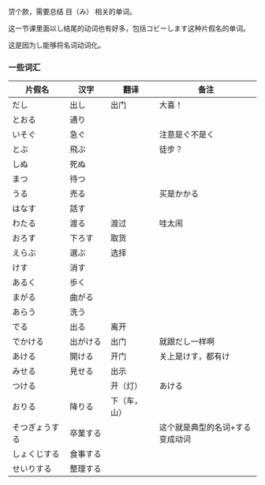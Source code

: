 贷个款，需要总结 目（み） 相关的单词。


这一节课里面以し结尾的动词也有好多，包括コビーします这种片假名的单词。

这是因为し能够将名词动词化。


### 一些词汇

| 片假名 | 汉字 | 翻译 | 备注 |
|--|--|--|--|
| だし　| 出し　| 出门 | 大喜！ |
| とおる　| 通り　| | | 
| いそぐ　| 急ぐ　| | 注意是ぐ不是く　| 
| とぶ　| 飛ぶ　| | 徒步？ | 
| しぬ　| 死ぬ　| | | 
| まつ　| 待つ　| | | 
| うる　| 売る　| | 买是かかる |  
| はなす　| 話す　| | | 
| わたる　| 渡る　| 渡过 | 哇太闹 | 
| おろす　| 下ろす　| 取货 | | 
| えらぶ　| 選ぶ　| 选择 | |   
| けす　| 消す　| | | 
| あるく　| 歩く　| | | 
| まがる　| 曲がる　| | | 
| あらう　| 洗う　| | | 
| でる　| 出る　| 离开 | | 
| でかける　| 出がける　| 出门 | 就跟だし一样啊 | 
| あける　| 開ける　| 开门 | 关上是けす，都有け　| 
| みせる　| 見せる　| 出示 | | 
| つける　| | 开（灯） | あける　| 
| おりる　| 降りる　| 下（车，山） | | 
| そつぎょうする　| 卒業する　| | 这个就是典型的名词+する变成动词 | 
| しょくじする　| 食事する　| | | 
| せいりする　| 整理する　| | | 